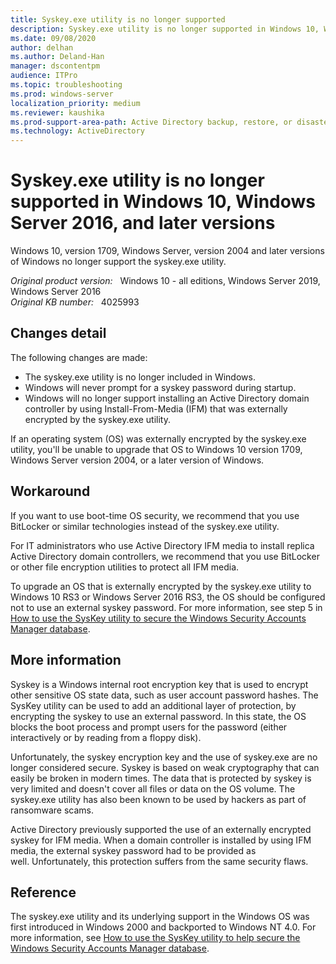 ```yaml
---
title: Syskey.exe utility is no longer supported
description: Syskey.exe utility is no longer supported in Windows 10, Windows Server 2016 and later versions.
ms.date: 09/08/2020
author: delhan
ms.author: Deland-Han
manager: dscontentpm
audience: ITPro
ms.topic: troubleshooting
ms.prod: windows-server
localization_priority: medium
ms.reviewer: kaushika
ms.prod-support-area-path: Active Directory backup, restore, or disaster recovery 
ms.technology: ActiveDirectory
---
```

# Syskey.exe utility is no longer supported in Windows 10, Windows Server 2016, and later versions

Windows 10, version 1709, Windows Server, version 2004 and later versions of Windows no longer support the syskey.exe utility.

_Original product version:_ &nbsp; Windows 10 - all editions, Windows Server 2019, Windows Server 2016  
_Original KB number:_ &nbsp; 4025993

## Changes detail

The following changes are made:

- The syskey.exe utility is no longer included in Windows.
- Windows will never prompt for a syskey password during startup.
- Windows will no longer support installing an Active Directory domain controller by using Install-From-Media (IFM) that was externally encrypted by the syskey.exe utility.

If an operating system (OS) was externally encrypted by the syskey.exe utility, you'll be unable to upgrade that OS to Windows 10 version 1709, Windows Server version 2004, or a later version of Windows.

## Workaround

If you want to use boot-time OS security, we recommend that you use BitLocker or similar technologies instead of the syskey.exe utility.

For IT administrators who use Active Directory IFM media to install replica Active Directory domain controllers, we recommend that you use BitLocker or other file encryption utilities to protect all IFM media.

To upgrade an OS that is externally encrypted by the syskey.exe utility to Windows 10 RS3 or Windows Server 2016 RS3, the OS should be configured not to use an external syskey password. For more information, see step 5 in [How to use the SysKey utility to secure the Windows Security Accounts Manager database](https://support.microsoft.com/help/310105).

## More information

Syskey is a Windows internal root encryption key that is used to encrypt other sensitive OS state data, such as user account password hashes. The SysKey utility can be used to add an additional layer of protection, by encrypting the syskey to use an external password. In this state, the OS blocks the boot process and prompt users for the password (either interactively or by reading from a floppy disk).

Unfortunately, the syskey encryption key and the use of syskey.exe are no longer considered secure. Syskey is based on weak cryptography that can easily be broken in modern times. The data that is protected by syskey is very limited and doesn't cover all files or data on the OS volume. The syskey.exe utility has also been known to be used by hackers as part of ransomware scams.

Active Directory previously supported the use of an externally encrypted syskey for IFM media. When a domain controller is installed by using IFM media, the external syskey password had to be provided as well. Unfortunately, this protection suffers from the same security flaws.

## Reference

The syskey.exe utility and its underlying support in the Windows OS was first introduced in Windows 2000 and backported to Windows NT 4.0. For more information, see [How to use the SysKey utility to help secure the Windows Security Accounts Manager database](https://support.microsoft.com/help/310105).
